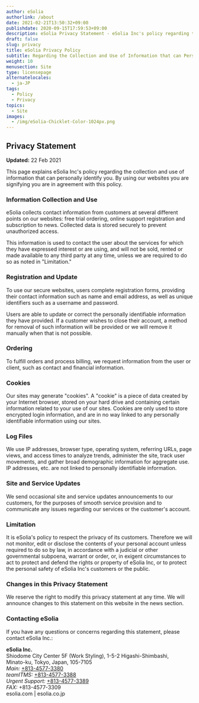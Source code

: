 ```yaml
---
author: eSolia
authorlink: /about
date: 2021-02-21T13:50:32+09:00
publishdate: 2020-09-15T17:59:53+09:00
description: eSolia Privacy Statement - eSolia Inc's policy regarding the collection and use of information that can personally identify you. 
draft: false
slug: privacy
title: eSolia Privacy Policy
subtitle: Regarding the Collection and Use of Information that can Personally Identify You
weight: 10
menusection: Site
type: licensepage
alternatelocales:
  - ja-JP
tags:
  - Policy
  - Privacy
topics:
  - Site
images:
  - /img/eSolia-Chicklet-Color-1024px.png
---
```


## Privacy Statement

**Updated:** 22 Feb 2021  
  
This page explains eSolia Inc's policy regarding the collection and use of information that can personally identify you. By using our websites you are signifying you are in agreement with this policy. 

### Information Collection and Use

eSolia collects contact information from customers at several different points on our websites: free trial ordering, online support registration and subscription to news. Collected data is stored securely to prevent unauthorized access. 

This information is used to contact the user about the services for which they have expressed interest or are using, and will not be sold, rented or made available to any third party at any time, unless we are required to do so as noted in "Limitation."

### Registration and Update

To use our secure websites, users complete registration forms, providing their contact information such as name and email address, as well as unique identifiers such as a username and password. 

Users are able to update or correct the personally identifiable information they have provided. If a customer wishes to close their account, a method for removal of such information will be provided or we will remove it manually when that is not possible. 

### Ordering

To fulfill orders and process billing, we request information from the user or client, such as contact and financial information. 

### Cookies

Our sites may generate "cookies". A "cookie" is a piece of data created by your Internet browser, stored on your hard drive and containing certain information related to your use of our sites. Cookies are only used to store encrypted login information, and are in no way linked to any personally identifiable information using our sites. 

### Log Files

We use IP addresses, browser type, operating system, referring URLs, page views, and access times to analyze trends, administer the site, track user movements, and gather broad demographic information for aggregate use. IP addresses, etc. are not linked to personally identifiable information.

### Site and Service Updates

We send occasional site and service updates announcements to our customers, for the purposes of smooth service provision and to communicate any issues regarding our services or the customer's account. 

### Limitation

It is eSolia's policy to respect the privacy of its customers. Therefore we will not monitor, edit or disclose the contents of your personal account unless required to do so by law, in accordance with a judicial or other governmental subpoena, warrant or order, or, in exigent circumstances to act to protect and defend the rights or property of eSolia Inc, or to protect the personal safety of eSolia Inc's customers or the public. 

### Changes in this Privacy Statement

We reserve the right to modify this privacy statement at any time. We will announce changes to this statement on this website in the news section. 

### Contacting eSolia

If you have any questions or concerns regarding this statement, please contact eSolia Inc.:

**eSolia Inc.**  
Shiodome City Center 5F (Work Styling), 1-5-2 Higashi-Shimbashi, <br>
      Minato-ku, Tokyo, Japan, 105-7105<br>
    <em>Main:</em> <a href="tel:+813-4577-3380">+813-4577-3380</a><br>
    <em>teamITMS:</em> <a href="tel:+813-4577-3388">+813-4577-3388</a><br>
    <em>Urgent Support:</em> <a href="tel:+813-4577-3389">+813-4577-3389</a><br>
    <em>FAX:</em> +813-4577-3309<br> 
esolia.com | esolia.co.jp  
